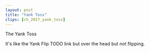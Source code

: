 ```yaml
---
layout: post
title: "Yank Toss"
clips: [ch_2017_yank_toss]
---
```



The Yank Toss

It's like the Yank Flip TODO link but over the head but not flipping.